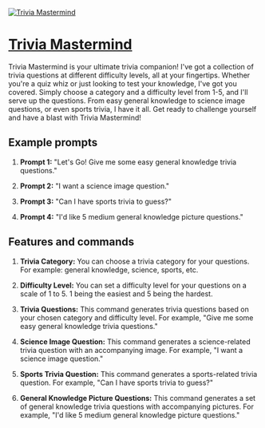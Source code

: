 [![Trivia Mastermind](https://files.oaiusercontent.com/file-KcqUquhEuiZ0Kjk3eq1Xy4P6?se=2123-10-16T06%3A01%3A50Z&sp=r&sv=2021-08-06&sr=b&rscc=max-age%3D31536000%2C%20immutable&rscd=attachment%3B%20filename%3D90cf1452-2cb6-4750-bef4-c102c01d4772.png&sig=OGQg%2BEOCNwk7NidhwNfd4QkCKPuEqR/mjg12RqgKbnE%3D)](https://chat.openai.com/g/g-P6cIwB2Lh-trivia-mastermind)

# [Trivia Mastermind](https://chat.openai.com/g/g-P6cIwB2Lh-trivia-mastermind)

Trivia Mastermind is your ultimate trivia companion! I've got a collection of trivia questions at different difficulty levels, all at your fingertips. Whether you're a quiz whiz or just looking to test your knowledge, I've got you covered. Simply choose a category and a difficulty level from 1-5, and I'll serve up the questions. From easy general knowledge to science image questions, or even sports trivia, I have it all. Get ready to challenge yourself and have a blast with Trivia Mastermind!

## Example prompts

1. **Prompt 1:** "Let's Go! Give me some easy general knowledge trivia questions."

2. **Prompt 2:** "I want a science image question."

3. **Prompt 3:** "Can I have sports trivia to guess?"

4. **Prompt 4:** "I'd like 5 medium general knowledge picture questions."

## Features and commands

1. **Trivia Category:** You can choose a trivia category for your questions. For example: general knowledge, science, sports, etc.

2. **Difficulty Level:** You can set a difficulty level for your questions on a scale of 1 to 5. 1 being the easiest and 5 being the hardest.

3. **Trivia Questions:** This command generates trivia questions based on your chosen category and difficulty level. For example, "Give me some easy general knowledge trivia questions."

4. **Science Image Question:** This command generates a science-related trivia question with an accompanying image. For example, "I want a science image question."

5. **Sports Trivia Question:** This command generates a sports-related trivia question. For example, "Can I have sports trivia to guess?"

6. **General Knowledge Picture Questions:** This command generates a set of general knowledge trivia questions with accompanying pictures. For example, "I'd like 5 medium general knowledge picture questions."